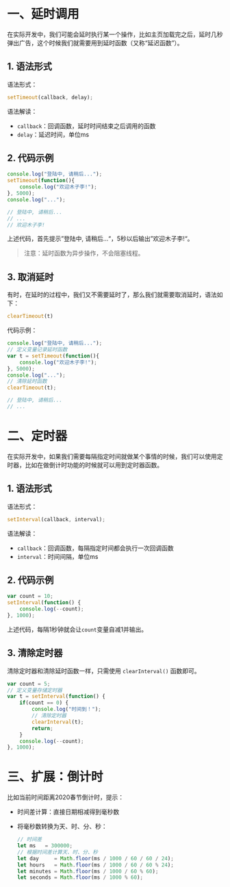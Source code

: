 # 一、延时调用

在实际开发中，我们可能会延时执行某一个操作，比如主页加载完之后，延时几秒弹出广告，这个时候我们就需要用到延时函数（又称“延迟函数”）。

## 1. 语法形式

语法形式：

```js
setTimeout(callback, delay);
```

语法解读：

- `callback`：回调函数，延时时间结束之后调用的函数
- `delay`：延迟时间，单位ms

## 2. 代码示例

```js
console.log("登陆中, 请稍后...");
setTimeout(function(){
    console.log("欢迎木子李!");
}, 5000);
console.log("...");

// 登陆中, 请稍后...
// ...
// 欢迎木子李!
```

上述代码，首先提示”登陆中, 请稍后...“，5秒以后输出”欢迎木子李!“。

> 注意：延时函数为异步操作，不会阻塞线程。

## 3. 取消延时

有时，在延时的过程中，我们又不需要延时了，那么我们就需要取消延时，语法如下：

```js
clearTimeout(t)
```

代码示例：

```js
console.log("登陆中, 请稍后...");
// 定义变量记录延时函数
var t = setTimeout(function(){
    console.log("欢迎木子李!");
}, 5000);
console.log("...");
// 清除延时函数
clearTimeout(t);

// 登陆中, 请稍后...
// ...
```

# 二、定时器 

在实际开发中，如果我们需要每隔指定时间就做某个事情的时候，我们可以使用定时器，比如在做倒计时功能的时候就可以用到定时器函数。

## 1. 语法形式

语法形式：

```js
setInterval(callback, interval);
```

语法解读：

- `callback`：回调函数，每隔指定时间都会执行一次回调函数
- `interval`：时间间隔，单位ms

## 2. 代码示例

```js
var count = 10;
setInterval(function() {
    console.log(--count);
}, 1000);
```

上述代码，每隔1秒钟就会让`count`变量自减1并输出。

## 3. 清除定时器

清除定时器和清除延时函数一样，只需使用 `clearInterval()` 函数即可。

```js
var count = 5;
// 定义变量存储定时器
var t = setInterval(function() {
    if(count == 0) {
        console.log("时间到！");
        // 清除定时器
        clearInterval(t);
        return;
    }
    console.log(--count);
}, 1000);
```

# 三、扩展：倒计时

比如当前时间距离2020春节倒计时，提示：

- 时间差计算：直接日期相减得到毫秒数

- 将毫秒数转换为天、时、分、秒：

  ```js
  // 时间差
  let ms   = 300000;  
  // 根据时间差计算天、时、分、秒
  let day     = Math.floor(ms / 1000 / 60 / 60 / 24);
  let hours   = Math.floor(ms / 1000 / 60 / 60 % 24);
  let minutes = Math.floor(ms / 1000 / 60 % 60);
  let seconds = Math.floor(ms / 1000 % 60);
  ```



